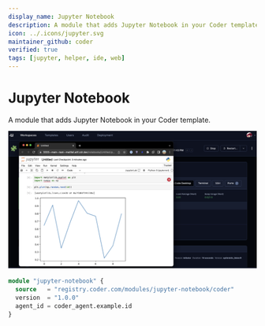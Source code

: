 ```yaml
---
display_name: Jupyter Notebook
description: A module that adds Jupyter Notebook in your Coder template.
icon: ../.icons/jupyter.svg
maintainer_github: coder
verified: true
tags: [jupyter, helper, ide, web]
---
```


# Jupyter Notebook

A module that adds Jupyter Notebook in your Coder template.

![Jupyter Notebook](../.images/jupyter-notebook.png)

```tf
module "jupyter-notebook" {
  source   = "registry.coder.com/modules/jupyter-notebook/coder"
  version  = "1.0.0"
  agent_id = coder_agent.example.id
}
```
